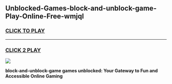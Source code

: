 
## Unblocked-Games-block-and-unblock-game-Play-Online-Free-wmjql
<h3>
<a href="https://premium76.site?title=block-and-unblock-game&ref=26A">CLICK TO PLAY</a></h3>
<hr>

<h3>
<a href="https://premium76.site?title=block-and-unblock-game&ref=26A">CLICK 2 PLAY</a>
  
</h3>

<a href="https://premium76.site?title=block-and-unblock-game&ref=26A"><img src="https://clearcache.store/games.png"></a>


**block-and-unblock-game games unblocked: Your Gateway to Fun and Accessible Online Gaming**
